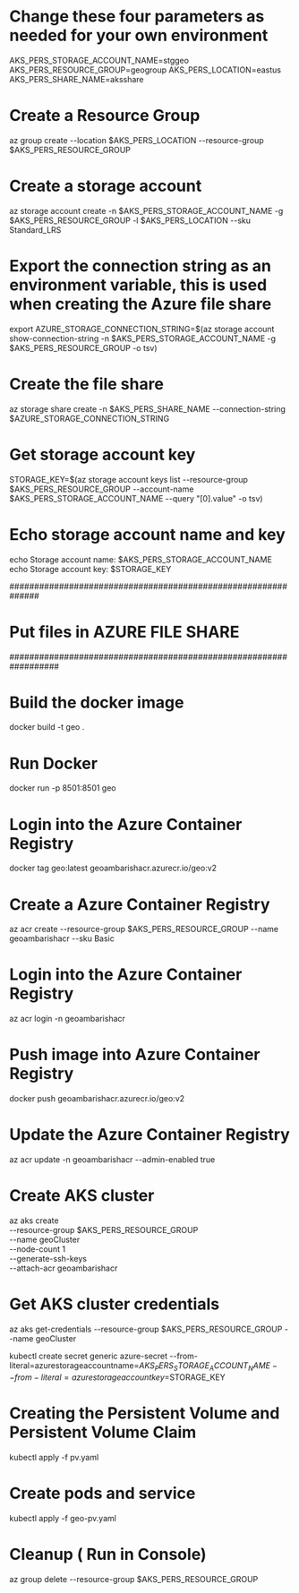 # Change these four parameters as needed for your own environment
AKS_PERS_STORAGE_ACCOUNT_NAME=stggeo
AKS_PERS_RESOURCE_GROUP=geogroup
AKS_PERS_LOCATION=eastus
AKS_PERS_SHARE_NAME=aksshare

# Create a Resource Group          
az group create --location $AKS_PERS_LOCATION --resource-group $AKS_PERS_RESOURCE_GROUP 


# Create a storage account
az storage account create -n $AKS_PERS_STORAGE_ACCOUNT_NAME -g $AKS_PERS_RESOURCE_GROUP -l $AKS_PERS_LOCATION --sku Standard_LRS

# Export the connection string as an environment variable, this is used when creating the Azure file share
export AZURE_STORAGE_CONNECTION_STRING=$(az storage account show-connection-string -n $AKS_PERS_STORAGE_ACCOUNT_NAME -g $AKS_PERS_RESOURCE_GROUP -o tsv)

# Create the file share
az storage share create -n $AKS_PERS_SHARE_NAME --connection-string $AZURE_STORAGE_CONNECTION_STRING

# Get storage account key
STORAGE_KEY=$(az storage account keys list --resource-group $AKS_PERS_RESOURCE_GROUP --account-name $AKS_PERS_STORAGE_ACCOUNT_NAME --query "[0].value" -o tsv)

# Echo storage account name and key
echo Storage account name: $AKS_PERS_STORAGE_ACCOUNT_NAME
echo Storage account key: $STORAGE_KEY

##############################################################

# Put files in AZURE FILE SHARE 

##################################################################

# Build the docker image        
docker build -t geo .   

# Run Docker     
docker run -p 8501:8501 geo

# Login into the Azure Container Registry    
docker tag geo:latest geoambarishacr.azurecr.io/geo:v2 

# Create a Azure Container Registry    
az acr create --resource-group $AKS_PERS_RESOURCE_GROUP  --name geoambarishacr --sku Basic 

# Login into the Azure Container Registry     
az acr login -n geoambarishacr   


# Push image into Azure Container Registry  
docker push geoambarishacr.azurecr.io/geo:v2

# Update the  Azure Container Registry 
az acr update -n geoambarishacr --admin-enabled true       

# Create AKS cluster
az aks create \
    --resource-group $AKS_PERS_RESOURCE_GROUP \
    --name geoCluster \
    --node-count 1 \
    --generate-ssh-keys \
    --attach-acr geoambarishacr

# Get AKS cluster credentials
az aks get-credentials --resource-group $AKS_PERS_RESOURCE_GROUP --name geoCluster

kubectl create secret generic azure-secret --from-literal=azurestorageaccountname=$AKS_PERS_STORAGE_ACCOUNT_NAME  --from-literal=azurestorageaccountkey=$STORAGE_KEY

# Creating the Persistent Volume and Persistent Volume Claim   
kubectl apply -f pv.yaml

# Create pods and service 
kubectl apply -f geo-pv.yaml


# Cleanup ( Run in Console)   
az group delete --resource-group $AKS_PERS_RESOURCE_GROUP 



